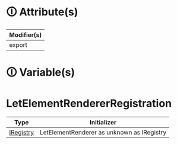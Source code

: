 # &#128712; Attribute(s)

| Modifier(s)                            |
|----------------------------------------|
| export |

# &#128712; Variable(s)

# LetElementRendererRegistration

| Type                        | Initializer                       |
|-----------------------------|-----------------------------------|
| [IRegistry](https://hamedfathi.gitbook.io/aurelia-2-doc-api/kernel/interface/di/iregistry) | LetElementRenderer as unknown as IRegistry |